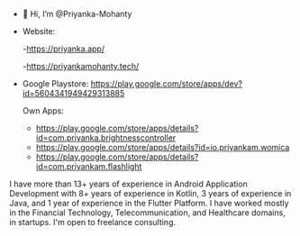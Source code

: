 - 👋 Hi, I’m @Priyanka-Mohanty
- Website:

   -https://priyanka.app/
  
   -https://priyankamohanty.tech/
- Google Playstore: https://play.google.com/store/apps/dev?id=5604341949429313885

     Own Apps:
  
    - https://play.google.com/store/apps/details?id=com.priyanka.brightnesscontroller
    - https://play.google.com/store/apps/details?id=io.priyankam.womica
    - https://play.google.com/store/apps/details?id=com.priyankam.flashlight

I have more than 13+ years of experience in Android Application Development with 8+ years of experience in Kotlin, 3 years of experience in Java, and 1 year of experience in the Flutter Platform.
I have worked mostly in the Financial Technology, Telecommunication, and Healthcare domains, in startups. I'm open to freelance consulting.

